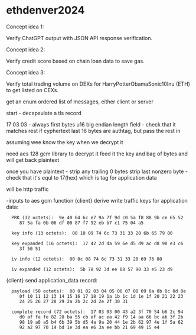 # ethdenver2024

Concept idea 1:

Verify ChatGPT output with JSON API response verification.

Concept idea 2:

Verify credit score based on chain loan data to save gas.

Concept idea 3:

Verify total trading volume on DEXs for HarryPotterObamaSonic10Inu (ETH) to get listed on CEXs. 



get an enum
ordered list of messages, either client or server

start - 
decapsulate a tls record

17 03 03 - always first bytes
u16 big endian length field - check that it matches
rest if cyphertext
last 16 bytes are authtag, but 
pass the rest in

assuming wee know the key
when we decrypt it

need aes 128 gcm library to decrypt it
feed it the key and bag of bytes
and will get back plaintext

once you have plaintext - 
strip any trailing 0 bytes
strip last nonzero byte - check that it's equl to 17(hex)
which is tag for application data

will be http traffic

-inputs to aes gcm function
   {client}  derive write traffic keys for application data:

      PRK (32 octets):  9e 40 64 6c e7 9a 7f 9d c0 5a f8 88 9b ce 65 52
         87 5a fa 0b 06 df 00 87 f7 92 eb b7 c1 75 04 a5

      key info (13 octets):  00 10 09 74 6c 73 31 33 20 6b 65 79 00

      key expanded (16 octets):  17 42 2d da 59 6e d5 d9 ac d8 90 e3 c6
         3f 50 51

      iv info (12 octets):  00 0c 08 74 6c 73 31 33 20 69 76 00

      iv expanded (12 octets):  5b 78 92 3d ee 08 57 90 33 e5 23 d9



   {client}  send application_data record:

      payload (50 octets):  00 01 02 03 04 05 06 07 08 09 0a 0b 0c 0d 0e
         0f 10 11 12 13 14 15 16 17 18 19 1a 1b 1c 1d 1e 1f 20 21 22 23
         24 25 26 27 28 29 2a 2b 2c 2d 2e 2f 30 31

      complete record (72 octets):  17 03 03 00 43 a2 3f 70 54 b6 2c 94
         d0 af fa fe 82 28 ba 55 cb ef ac ea 42 f9 14 aa 66 bc ab 3f 2b
         98 19 a8 a5 b4 6b 39 5b d5 4a 9a 20 44 1e 2b 62 97 4e 1f 5a 62
         92 a2 97 70 14 bd 1e 3d ea e6 3a ee bb 21 69 49 15 e4



